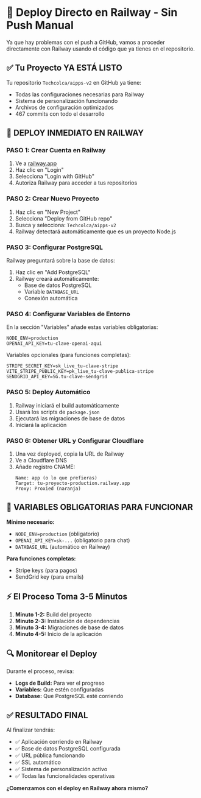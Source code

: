 # 🚂 Deploy Directo en Railway - Sin Push Manual

Ya que hay problemas con el push a GitHub, vamos a proceder directamente con Railway usando el código que ya tienes en el repositorio.

## ✅ Tu Proyecto YA ESTÁ LISTO

Tu repositorio `Techcolca/aipps-v2` en GitHub ya tiene:
- Todas las configuraciones necesarias para Railway
- Sistema de personalización funcionando
- Archivos de configuración optimizados
- 467 commits con todo el desarrollo

## 🚀 DEPLOY INMEDIATO EN RAILWAY

### PASO 1: Crear Cuenta en Railway
1. Ve a [railway.app](https://railway.app)
2. Haz clic en "Login" 
3. Selecciona "Login with GitHub"
4. Autoriza Railway para acceder a tus repositorios

### PASO 2: Crear Nuevo Proyecto
1. Haz clic en "New Project"
2. Selecciona "Deploy from GitHub repo"
3. Busca y selecciona: `Techcolca/aipps-v2`
4. Railway detectará automáticamente que es un proyecto Node.js

### PASO 3: Configurar PostgreSQL
Railway preguntará sobre la base de datos:
1. Haz clic en "Add PostgreSQL"
2. Railway creará automáticamente:
   - Base de datos PostgreSQL
   - Variable `DATABASE_URL` 
   - Conexión automática

### PASO 4: Configurar Variables de Entorno
En la sección "Variables" añade estas variables obligatorias:

```env
NODE_ENV=production
OPENAI_API_KEY=tu-clave-openai-aqui
```

Variables opcionales (para funciones completas):
```env
STRIPE_SECRET_KEY=sk_live_tu-clave-stripe
VITE_STRIPE_PUBLIC_KEY=pk_live_tu-clave-publica-stripe
SENDGRID_API_KEY=SG.tu-clave-sendgrid
```

### PASO 5: Deploy Automático
1. Railway iniciará el build automáticamente
2. Usará los scripts de `package.json`
3. Ejecutará las migraciones de base de datos
4. Iniciará la aplicación

### PASO 6: Obtener URL y Configurar Cloudflare
1. Una vez deployed, copia la URL de Railway
2. Ve a Cloudflare DNS
3. Añade registro CNAME:
   ```
   Name: app (o lo que prefieras)
   Target: tu-proyecto-production.railway.app
   Proxy: Proxied (naranja)
   ```

## 🎯 VARIABLES OBLIGATORIAS PARA FUNCIONAR

**Mínimo necesario:**
- `NODE_ENV=production` (obligatorio)
- `OPENAI_API_KEY=sk-...` (obligatorio para chat)
- `DATABASE_URL` (automático en Railway)

**Para funciones completas:**
- Stripe keys (para pagos)
- SendGrid key (para emails)

## ⚡ El Proceso Toma 3-5 Minutos

1. **Minuto 1-2:** Build del proyecto
2. **Minuto 2-3:** Instalación de dependencias  
3. **Minuto 3-4:** Migraciones de base de datos
4. **Minuto 4-5:** Inicio de la aplicación

## 🔍 Monitorear el Deploy

Durante el proceso, revisa:
- **Logs de Build:** Para ver el progreso
- **Variables:** Que estén configuradas
- **Database:** Que PostgreSQL esté corriendo

## ✅ RESULTADO FINAL

Al finalizar tendrás:
- ✅ Aplicación corriendo en Railway
- ✅ Base de datos PostgreSQL configurada
- ✅ URL pública funcionando
- ✅ SSL automático
- ✅ Sistema de personalización activo
- ✅ Todas las funcionalidades operativas

**¿Comenzamos con el deploy en Railway ahora mismo?**